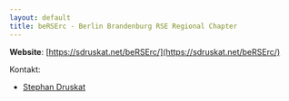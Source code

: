 ```yaml
---
layout: default
title: beRSErc - Berlin Brandenburg RSE Regional Chapter
---
```


**Website**: [https://sdruskat.net/beRSErc/](https://sdruskat.net/beRSErc/)

Kontakt:
  - [Stephan Druskat](https://sdruskat.net/)